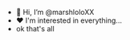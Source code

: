 - 👋 Hi, I’m @marshloloXX
- ❤️ I'm interested in everything...
- ok that's all
<!---
marshloloXX/marshloloXX is a ✨ special ✨ repository because its `README.md` (this file) appears on your GitHub profile.
You can click the Preview link to take a look at your changes.
--->
